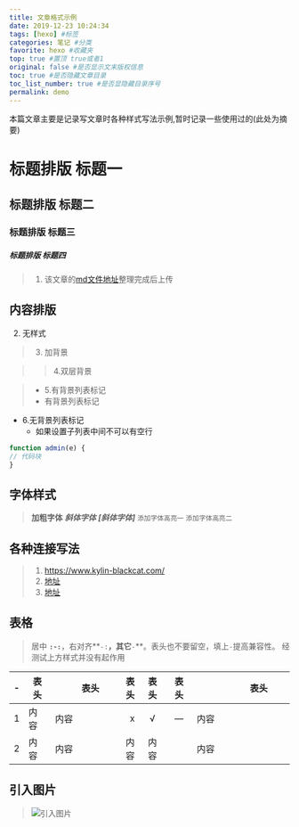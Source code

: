 ```yaml
---
title: 文章格式示例
date: 2019-12-23 10:24:34
tags: [hexo] #标签
categories: 笔记 #分类
favorite: hexo #收藏夹
top: true #置顶 true或者1
original: false #是否显示文末版权信息
toc: true #是否隐藏文章目录
toc_list_number: true #是否显隐藏目录序号
permalink: demo
---
```


本篇文章主要是记录写文章时各种样式写法示例,暂时记录一些使用过的(此处为摘要)
<!-- more -->

# 标题排版 标题一
## 标题排版 标题二 
### 标题排版 标题三
##### 标题排版 标题四
> 1. 该文章的[md文件地址][1]整理完成后上传

## 内容排版
2. 无样式

> 3. 加背景

>> 4.双层背景

> - 5.有背景列表标记
>  - 有背景列表标记

- 6.无背景列表标记
    - 如果设置子列表中间不可以有空行
    
``` js
function admin(e) {
// 代码块
}
```


## 字体样式
> **加粗字体** 
> ***斜体字体***
> ***[斜体字体]***
> <code>添加字体高亮一</code> 
> `添加字体高亮二` 



## 各种连接写法
> 1. <https://www.kylin-blackcat.com/> 
> 2. [地址](www.kylin-blackcat.com)
> 3. [地址][0]

## 表格
>居中 **`:-:`**，右对齐**`-:`**，其它**`-`**。表头也不要留空，填上`-`提高兼容性。
>经测试上方样式并没有起作用

-|表头|　　表头　　|表头|表头|表头|　　　　表头　　　　
:-:|-|-|-:|:-:|:-:|-
1|内容|内容|x|√|—|内容
2|内容|内容|内容|内容||内容



## 引入图片
> ![引入图片](/apple-touch-icon.png)



[0]:https://www.kylin-blackcat.com/
[1]:https://www.kylin-blackcat.com/



